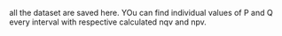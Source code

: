 all the dataset are saved here. YOu can find individual values of P and Q every interval with respective calculated nqv and npv.

